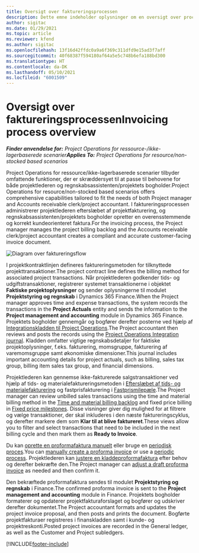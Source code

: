 ```yaml
---
title: Oversigt over faktureringsprocessen
description: Dette emne indeholder oplysninger om en oversigt over processen for fakturering i Project Operations for ressource-/ikke-lagerbaserede scenarier.
author: sigitac
ms.date: 01/29/2021
ms.topic: article
ms.reviewer: kfend
ms.author: sigitac
ms.openlocfilehash: 13f16d42ffdc0a9a6f369c311dfd9e15ad3f7aff
ms.sourcegitcommit: 40f68387f594180af64a5e5c748b6efa188bd300
ms.translationtype: HT
ms.contentlocale: da-DK
ms.lasthandoff: 05/10/2021
ms.locfileid: "6001509"
---
```

# <a name="invoicing-process-overview"></a><span data-ttu-id="c4bd3-103">Oversigt over faktureringsprocessen</span><span class="sxs-lookup"><span data-stu-id="c4bd3-103">Invoicing process overview</span></span>

<span data-ttu-id="c4bd3-104">_**Finder anvendelse for:** Project Operations for ressource-/ikke-lagerbaserede scenarier_</span><span class="sxs-lookup"><span data-stu-id="c4bd3-104">_**Applies To:** Project Operations for resource/non-stocked based scenarios_</span></span>

<span data-ttu-id="c4bd3-105">Project Operations for ressource/ikke-lagerbaserede scenarier tilbyder omfattende funktioner, der er skræddersyet til at passe til behovene for både projektlederen og regnskabsassistenten/projektets bogholder.</span><span class="sxs-lookup"><span data-stu-id="c4bd3-105">Project Operations for resource/non-stocked based scenarios offers comprehensive capabilities tailored to fit the needs of both Project manager and Accounts receivable clerk/project accountant.</span></span> <span data-ttu-id="c4bd3-106">I faktureringsprocessen administrerer projektlederen efterslæbet af projektfakturering, og regnskabsassistenten/projektets bogholder opretter en overensstemmende og korrekt kundeorienteret faktura.</span><span class="sxs-lookup"><span data-stu-id="c4bd3-106">For the invoicing process, the Project manager manages the project billing backlog and the Accounts receivable clerk/project accountant creates a compliant and accurate customer-facing invoice document.</span></span>

![Diagram over faktureringsflow](./media/invoicing-flow.png)

<span data-ttu-id="c4bd3-108">I projektkontraktlinjen defineres faktureringsmetoden for tilknyttede projekttransaktioner.</span><span class="sxs-lookup"><span data-stu-id="c4bd3-108">The project contract line defines the billing method for associated project transactions.</span></span> <span data-ttu-id="c4bd3-109">Når projektlederen godkender tids- og udgiftstransaktioner, registrerer systemet transaktionerne i objektet **Faktiske projektoplysninger** og sender oplysningerne til modulet **Projektstyring og regnskab** i Dynamics 365 Finance.</span><span class="sxs-lookup"><span data-stu-id="c4bd3-109">When the Project manager approves time and expense transactions, the system records the transactions in the **Project Actuals** entity and sends the information to the **Project management and accounting** module in Dynamics 365 Finance.</span></span> <span data-ttu-id="c4bd3-110">Projektets bogholder gennemgår og bogfører derefter posterne ved hjælp af [Integrationskladden til Project Operations](../project-accounting/project-operations-integration-journal.md).</span><span class="sxs-lookup"><span data-stu-id="c4bd3-110">The Project accountant then reviews and posts the records using the [Project Operations Integration journal](../project-accounting/project-operations-integration-journal.md).</span></span> <span data-ttu-id="c4bd3-111">Kladden omfatter vigtige regnskabsdetaljer for faktiske projektoplysninger, f.eks. fakturering, momsgruppe, fakturering af varemomsgruppe samt økonomiske dimensioner.</span><span class="sxs-lookup"><span data-stu-id="c4bd3-111">This journal includes important accounting details for project actuals, such as billing, sales tax group, billing item sales tax group, and financial dimensions.</span></span>

<span data-ttu-id="c4bd3-112">Projektlederen kan gennemse ikke-fakturerede salgstransaktioner ved hjælp af tids- og materialefaktureringsmetoden i [Efterslæbet af tids- og materialefakturering](../proforma-invoicing/manage-billing-backlog.md#time-and-material-billing-backlog) og fastprisfakturering i [Fastprismilepæle](../proforma-invoicing/manage-billing-backlog.md#fixed-price-milestones).</span><span class="sxs-lookup"><span data-stu-id="c4bd3-112">The Project manager can review unbilled sales transactions using the time and material billing method in the [Time and material billing backlog](../proforma-invoicing/manage-billing-backlog.md#time-and-material-billing-backlog) and fixed price billing in [Fixed price milestones](../proforma-invoicing/manage-billing-backlog.md#fixed-price-milestones).</span></span> <span data-ttu-id="c4bd3-113">Disse visninger giver dig mulighed for at filtrere og vælge transaktioner, der skal inkluderes i den næste faktureringscyklus, og derefter markere dem som **Klar til at blive faktureret**.</span><span class="sxs-lookup"><span data-stu-id="c4bd3-113">These views allow you to filter and select transactions that need to be included in the next billing cycle and then mark them as **Ready to Invoice**.</span></span>

<span data-ttu-id="c4bd3-114">Du kan [oprette en proformafaktura manuelt](../proforma-invoicing/create-manual-proforma-invoice.md) eller bruge en [periodisk proces](../proforma-invoicing/configure-automated-invoice-creation.md).</span><span class="sxs-lookup"><span data-stu-id="c4bd3-114">You can [manually create a proforma invoice](../proforma-invoicing/create-manual-proforma-invoice.md) or use a [periodic process](../proforma-invoicing/configure-automated-invoice-creation.md).</span></span> <span data-ttu-id="c4bd3-115">Projektlederen kan [justere en kladdeproformafaktura](../proforma-invoicing/manage-proforma-invoice.md) efter behov og derefter bekræfte den.</span><span class="sxs-lookup"><span data-stu-id="c4bd3-115">The Project manager can [adjust a draft proforma invoice](../proforma-invoicing/manage-proforma-invoice.md) as needed and then confirm it.</span></span>

<span data-ttu-id="c4bd3-116">Den bekræftede proformafaktura sendes til modulet **Projektstyring og regnskab** i Finance.</span><span class="sxs-lookup"><span data-stu-id="c4bd3-116">The confirmed proforma invoice is sent to the **Project management and accounting** module in Finance.</span></span> <span data-ttu-id="c4bd3-117">Projektets bogholder formaterer og opdaterer projektfakturaforslaget og bogfører og udskriver derefter dokumentet.</span><span class="sxs-lookup"><span data-stu-id="c4bd3-117">The Project accountant formats and updates the project invoice proposal, and then posts and prints the document.</span></span> <span data-ttu-id="c4bd3-118">Bogførte projektfakturaer registreres i finanskladden samt i kunde- og projektreskonti.</span><span class="sxs-lookup"><span data-stu-id="c4bd3-118">Posted project invoices are recorded in the General ledger, as well as the Customer and Project subledgers.</span></span>


[!INCLUDE[footer-include](../includes/footer-banner.md)]